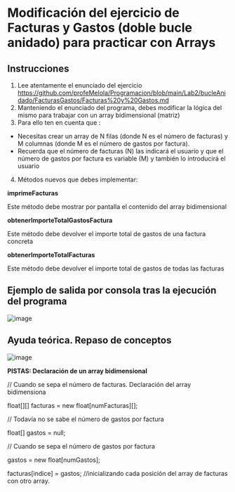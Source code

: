 # Modificación del ejercicio de Facturas y Gastos (doble bucle anidado) para practicar con Arrays
## Instrucciones
1. Lee atentamente el enunciado del ejercicio https://github.com/profeMelola/Programacion/blob/main/Lab2/bucleAnidado/FacturasGastos/Facturas%20y%20Gastos.md
2. Manteniendo el enunciado del programa, debes modificar la lógica del mismo para trabajar con un array bidimensional (matriz)
3. Para ello ten en cuenta que :
- Necesitas crear un array de N filas (donde N es el número de facturas) y M columnas (donde M es el número de gastos por factura).
- Recuerda que el número de facturas (N) las indicará el usuario y que el número de gastos por factura es variable (M) y también lo introducirá el usuario 

4. Métodos nuevos que debes implementar:

**imprimeFacturas**

Este método debe mostrar por pantalla el contenido del array bidimensional


**obtenerImporteTotalGastosFactura**

Este método debe devolver el importe total de gastos de una factura concreta

**obtenerImporteTotalFacturas**

Este método debe devolver el importe total de gastos de todas las facturas

## Ejemplo de salida por consola tras la ejecución del programa

![image](https://user-images.githubusercontent.com/91023374/137726338-07b443a4-0d3d-4a28-adea-093e46aa3d4a.png)



## Ayuda teórica. Repaso de conceptos

![image](https://user-images.githubusercontent.com/91023374/137719700-dabd81f2-f023-4302-b5d5-00d2602ecb81.png)


**PISTAS: Declaración de un array bidimensional**

// Cuando se sepa el número de facturas. Declaración del array bidimensiona

float[][] facturas = new float[numFacturas][];

// Todavía no se sabe el  número de gastos por factura

float[] gastos = null;

// Cuando se sepa el número de gastos por factura

gastos = new float[numGastos];

facturas[indice] = gastos; //inicializando cada posición del array de facturas con otro array.

